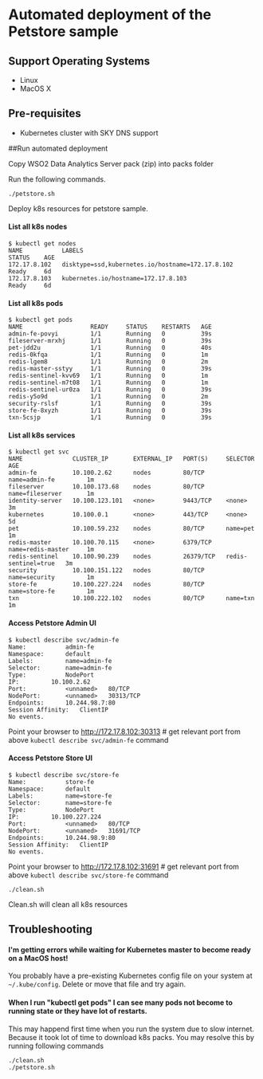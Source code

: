 # Automated deployment of the Petstore sample

## Support Operating Systems
 * Linux
 * MacOS X

## Pre-requisites

 * Kubernetes cluster with SKY DNS support

##Run automated deployment 

Copy WSO2 Data Analytics Server pack (zip) into packs folder

Run the following commands.

```
./petstore.sh
```

Deploy k8s resources for petstore sample.

#### List all k8s nodes
```
$ kubectl get nodes
NAME           LABELS                                             STATUS    AGE
172.17.8.102   disktype=ssd,kubernetes.io/hostname=172.17.8.102   Ready     6d
172.17.8.103   kubernetes.io/hostname=172.17.8.103                Ready     6d
```
#### List all k8s pods
```
$ kubectl get pods
NAME                   READY     STATUS    RESTARTS   AGE
admin-fe-povyi         1/1       Running   0          39s
fileserver-mrxhj       1/1       Running   0          39s
pet-jdd2u              1/1       Running   0          40s
redis-0kfqa            1/1       Running   0          1m
redis-lgem8            1/1       Running   0          2m
redis-master-sstyy     1/1       Running   0          39s
redis-sentinel-kvv69   1/1       Running   0          1m
redis-sentinel-m7t08   1/1       Running   0          1m
redis-sentinel-ur0za   1/1       Running   0          39s
redis-y5o9d            1/1       Running   0          2m
security-rslsf         1/1       Running   0          39s
store-fe-8xyzh         1/1       Running   0          39s
txn-5csjp              1/1       Running   0          39s
```
#### List all k8s services
```
$ kubectl get svc
NAME              CLUSTER_IP       EXTERNAL_IP   PORT(S)     SELECTOR              AGE
admin-fe          10.100.2.62      nodes         80/TCP      name=admin-fe         1m
fileserver        10.100.173.68    nodes         80/TCP      name=fileserver       1m
identity-server   10.100.123.101   <none>        9443/TCP    <none>                3m
kubernetes        10.100.0.1       <none>        443/TCP     <none>                5d
pet               10.100.59.232    nodes         80/TCP      name=pet              1m
redis-master      10.100.70.115    <none>        6379/TCP    name=redis-master     1m
redis-sentinel    10.100.90.239    nodes         26379/TCP   redis-sentinel=true   3m
security          10.100.151.122   nodes         80/TCP      name=security         1m
store-fe          10.100.227.224   nodes         80/TCP      name=store-fe         1m
txn               10.100.222.102   nodes         80/TCP      name=txn              1m
```
#### Access Petstore Admin UI
```
$ kubectl describe svc/admin-fe
Name:			admin-fe
Namespace:		default
Labels:			name=admin-fe
Selector:		name=admin-fe
Type:			NodePort
IP:			10.100.2.62
Port:			<unnamed>	80/TCP
NodePort:		<unnamed>	30313/TCP
Endpoints:		10.244.98.7:80
Session Affinity:	ClientIP
No events.
```
Point your browser to http://172.17.8.102:30313 # get relevant port from above `kubectl describe svc/admin-fe` command

#### Access Petstore Store UI
```
$ kubectl describe svc/store-fe
Name:			store-fe
Namespace:		default
Labels:			name=store-fe
Selector:		name=store-fe
Type:			NodePort
IP:			10.100.227.224
Port:			<unnamed>	80/TCP
NodePort:		<unnamed>	31691/TCP
Endpoints:		10.244.98.9:80
Session Affinity:	ClientIP
No events.
```
Point your browser to http://172.17.8.102:31691 # get relevant port from above `kubectl describe svc/store-fe` command

```
./clean.sh
```

Clean.sh will clean all k8s resources



## Troubleshooting

#### I'm getting errors while waiting for Kubernetes master to become ready on a MacOS host!

You probably have a pre-existing Kubernetes config file on your system at `~/.kube/config`. Delete or move that file and try again.

#### When I run "kubectl get pods" I can see many pods not become to running state or they have lot of restarts.

This may happend first time when you run the system due to slow internet. Because it took lot of time to download k8s packs. You may resolve this by running following commands
```
./clean.sh
./petstore.sh
```



